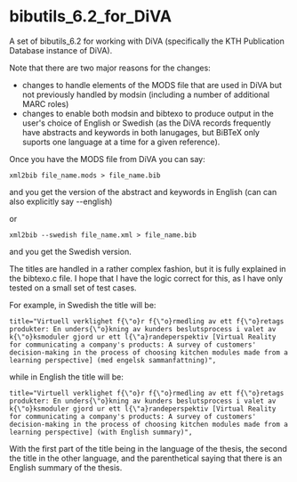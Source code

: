 # bibutils_6.2_for_DiVA
A set of bibutils_6.2 for working with DiVA (specifically the KTH
Publication Database instance of DiVA).

Note that there are two major reasons for the changes:
* changes to handle elements of the MODS file that are used in DiVA but not
previously handled by modsin (including a number of additional MARC roles)
* changes to enable both modsin and bibtexo to produce output in the user's
choice of English or Swedish (as the DiVA records frequently have abstracts
and keywords in both lanugages, but BiBTeX only suports one language at a time
for a given reference).

Once you have the MODS file from DiVA you can say:
```
xml2bib file_name.mods > file_name.bib
```
and you get the version of the abstract and keywords in English (can can also explicitly say --english)

or
```
xml2bib --swedish file_name.xml > file_name.bib
```
and you get the Swedish version.

The titles are handled in a rather complex fashion, but it is fully explained
in the bibtexo.c file. I hope that I have the logic correct for this, as I
have only tested on a small set of test cases.

For example, in Swedish the title will be:
```
title="Virtuell verklighet f{\"o}r f{\"o}rmedling av ett f{\"o}retags produkter: En unders{\"o}kning av kunders beslutsprocess i valet av k{\"o}ksmoduler gjord ur ett l{\"a}randeperspektiv [Virtual Reality for communicating a company's products: A survey of customers' decision-making in the process of choosing kitchen modules made from a learning perspective] (med engelsk sammanfattning)",
```
while in English the title will be:
```
title="Virtuell verklighet f{\"o}r f{\"o}rmedling av ett f{\"o}retags produkter: En unders{\"o}kning av kunders beslutsprocess i valet av k{\"o}ksmoduler gjord ur ett l{\"a}randeperspektiv [Virtual Reality for communicating a company's products: A survey of customers' decision-making in the process of choosing kitchen modules made from a learning perspective] (with English summary)",
```

With the first part of the title being in the language of the thesis, the
second the title in the other language, and the parenthetical saying that
there is an English summary of the thesis.
